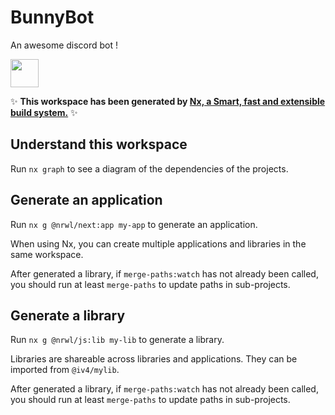 # BunnyBot
An awesome discord bot !


<a alt="Nx logo" href="https://nx.dev" target="_blank" rel="noreferrer"><img src="https://raw.githubusercontent.com/nrwl/nx/master/images/nx-logo.png" width="45"></a>

✨ **This workspace has been generated by [Nx, a Smart, fast and extensible build system.](https://nx.dev)** ✨

## Understand this workspace

Run `nx graph` to see a diagram of the dependencies of the projects.


## Generate an application

Run `nx g @nrwl/next:app my-app` to generate an application.

When using Nx, you can create multiple applications and libraries in the same workspace.

After generated a library, if `merge-paths:watch` has not already been called, you should run at least `merge-paths` to 
update paths in sub-projects.

## Generate a library

Run `nx g @nrwl/js:lib my-lib` to generate a library.

Libraries are shareable across libraries and applications. They can be imported from `@iv4/mylib`.

After generated a library, if `merge-paths:watch` has not already been called, you should run at least `merge-paths` to 
update paths in sub-projects.
